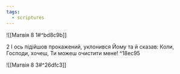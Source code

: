 ```yaml
---
tags:
  - scriptures
---
```


![[Матвія 8 1#^bd8c9b]]

2 І ось підійшов прокажений, уклонився Йому та й сказав: Коли, Господи, хочеш, Ти можеш очистити мене! ^18ec95

![[Матвія 8 3#^26dfc3]]